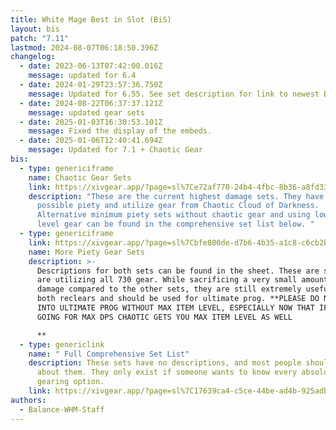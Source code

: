 ```yaml
---
title: White Mage Best in Slot (BiS)
layout: bis
patch: "7.11"
lastmod: 2024-08-07T06:18:50.396Z
changelog:
  - date: 2023-06-13T07:42:00.016Z
    message: updated for 6.4
  - date: 2024-01-29T23:57:36.750Z
    message: Updated for 6.55. See set description for link to newest BiS.
  - date: 2024-08-22T06:37:37.121Z
    message: updated gear sets
  - date: 2025-01-03T16:30:53.101Z
    message: Fixed the display of the embeds.
  - date: 2025-01-06T12:40:41.694Z
    message: Updated for 7.1 + Chaotic Gear
bis:
  - type: genericiframe
    name: Chaotic Gear Sets
    link: https://xivgear.app/?page=sl%7Ce72af770-24b4-4fbc-8b36-a8fd339e1463
    description: "These are the current highest damage sets. They have the minimum
      possible piety and utilize gear from Chaotic Cloud of Darkness.
      Alternative minimum piety sets without chaotic gear and using lower item
      level gear can be found in the comprehensive set list below. "
  - type: genericiframe
    link: https://xivgear.app/?page=sl%7Cbfe800de-d7b6-4b35-a1c8-c6cb2bda2bfa&onlySetIndex=0
    name: More Piety Gear Sets
    description: >-
      Descriptions for both sets can be found in the sheet. These are sets that
      are utilizing all 730 gear. While sacrificing a very small amount of
      damage compared to the other sets, they are still extremely useful for
      both reclears and should be used for ultimate prog. **PLEASE DO NOT GO
      INTO ULTIMATE PROG WITHOUT MAX ITEM LEVEL, ESPECIALLY NOW THAT IF YOURE
      GOING FOR MAX DPS CHAOTIC GETS YOU MAX ITEM LEVEL AS WELL

      **
  - type: genericlink
    name: " Full Comprehensive Set List"
    description: These sets have no descriptions, and most people should never worry
      about them. They only exist if someone wants to know every absolute
      gearing option.
    link: https://xivgear.app/?page=sl%7C17639ca4-c5ce-44be-ad4b-925adbd6db50
authors:
  - Balance-WHM-Staff
---
```

